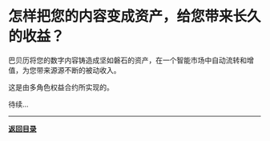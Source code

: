 # 怎样把您的内容变成资产，给您带来长久的收益？

巴贝历将您的数字内容铸造成坚如磐石的资产，在一个智能市场中自动流转和增值，为您带来源源不断的被动收入。

这是由多角色权益合约所实现的。

待续...

---

**[返回目录](../home.md)**

